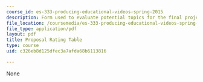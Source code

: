 ```yaml
---
course_id: es-333-producing-educational-videos-spring-2015
description: Form used to evaluate potential topics for the final project of the course.
file_location: /coursemedia/es-333-producing-educational-videos-spring-2015/c326eb8d125dfec3a7afda68b6113816_MITES_333S15_propsl-ratng.pdf
file_type: application/pdf
layout: pdf
title: Proposal Rating Table
type: course
uid: c326eb8d125dfec3a7afda68b6113816

---
```

None
